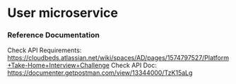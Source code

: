 # User microservice 

### Reference Documentation
Check API Requirements: https://cloudbeds.atlassian.net/wiki/spaces/AD/pages/1574797527/Platform+Take-Home+Interview+Challenge
Check API Doc: https://documenter.getpostman.com/view/13344000/TzK15aLg
